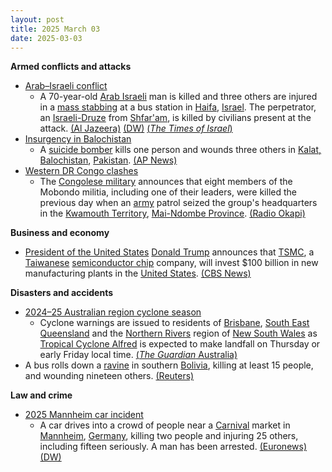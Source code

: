 ```yaml
---
layout: post
title: 2025 March 03
date: 2025-03-03
---
```



**Armed conflicts and attacks**

* [Arab–Israeli conflict](https://en.wikipedia.org/wiki/Arab%E2%80%93Israeli_conflict "Arab–Israeli conflict")
  + A 70-year-old [Arab Israeli](https://en.wikipedia.org/wiki/Arab_citizens_of_Israel "Arab citizens of Israel")  man is killed and three others are injured in a [mass stabbing](https://en.wikipedia.org/wiki/Mass_stabbing "Mass stabbing") at a bus station in [Haifa](https://en.wikipedia.org/wiki/Haifa "Haifa"), [Israel](https://en.wikipedia.org/wiki/Israel "Israel"). The perpetrator, an [Israeli-Druze](https://en.wikipedia.org/wiki/Druze_in_Israel "Druze in Israel") from [Shfar'am](https://en.wikipedia.org/wiki/Shfar%27am "Shfar'am"), is killed by civilians present at the attack. [(Al Jazeera)](https://www.aljazeera.com/news/2025/3/3/one-dead-in-stabbing-attack-in-israels-haifa-assailant-killed) [(DW)](https://www.dw.com/en/israel-first-fatal-attack-since-gaza-ceasefire-began/a-71812856) [(*The Times of Israel*)](https://www.timesofisrael.com/liveblog_entry/haifa-stabbing-spree-not-a-terror-attack-druze-leaders-assailants-father-insist/)
* [Insurgency in Balochistan](https://en.wikipedia.org/wiki/Insurgency_in_Balochistan "Insurgency in Balochistan")
  + A [suicide bomber](https://en.wikipedia.org/wiki/Suicide_bomber "Suicide bomber") kills one person and wounds three others in [Kalat, Balochistan](https://en.wikipedia.org/wiki/Kalat%2C_Balochistan "Kalat, Balochistan"), [Pakistan](https://en.wikipedia.org/wiki/Pakistan "Pakistan"). [(AP News)](https://apnews.com/article/pakistan-balochistan-female-suicide-bomber-attack-149d02f23e6889b62607416be4a2ac3c)
* [Western DR Congo clashes](https://en.wikipedia.org/wiki/Western_DR_Congo_clashes "Western DR Congo clashes")
  + The [Congolese military](https://en.wikipedia.org/wiki/Armed_Forces_of_the_Democratic_Republic_of_the_Congo "Armed Forces of the Democratic Republic of the Congo") announces that eight members of the Mobondo militia, including one of their leaders, were killed the previous day when an [army](https://en.wikipedia.org/wiki/Land_Forces_of_the_Democratic_Republic_of_the_Congo "Land Forces of the Democratic Republic of the Congo") patrol seized the group's headquarters in the [Kwamouth Territory](https://en.wikipedia.org/wiki/Kwamouth "Kwamouth"), [Mai-Ndombe Province](https://en.wikipedia.org/wiki/Mai-Ndombe_Province "Mai-Ndombe Province"). [(Radio Okapi)](https://www.radiookapi.net/2025/03/02/actualite/securite/larmee-deloge-la-milice-mobondo-du-village-lweme-8-morts)

**Business and economy**

* [President of the United States](https://en.wikipedia.org/wiki/President_of_the_United_States "President of the United States") [Donald Trump](https://en.wikipedia.org/wiki/Donald_Trump "Donald Trump") announces that [TSMC](https://en.wikipedia.org/wiki/TSMC "TSMC"), a [Taiwanese](https://en.wikipedia.org/wiki/Taiwan "Taiwan") [semiconductor chip](https://en.wikipedia.org/wiki/Integrated_circuit "Integrated circuit") company, will invest $100 billion in new manufacturing plants in the [United States](https://en.wikipedia.org/wiki/United_States "United States"). [(CBS News)](https://www.cbsnews.com/news/tsmc-taiwan-semiconductor-chips-trump-100-billion/)

**Disasters and accidents**

* [2024–25 Australian region cyclone season](https://en.wikipedia.org/wiki/2024%E2%80%9325_Australian_region_cyclone_season "2024–25 Australian region cyclone season")
  + Cyclone warnings are issued to residents of [Brisbane](https://en.wikipedia.org/wiki/Brisbane "Brisbane"), [South East Queensland](https://en.wikipedia.org/wiki/South_East_Queensland "South East Queensland") and the [Northern Rivers](https://en.wikipedia.org/wiki/Northern_Rivers "Northern Rivers") region of [New South Wales](https://en.wikipedia.org/wiki/New_South_Wales "New South Wales") as [Tropical Cyclone Alfred](https://en.wikipedia.org/wiki/2024%E2%80%9325_Australian_region_cyclone_season#Severe_Tropical_Cyclone_Alfred "2024–25 Australian region cyclone season") is expected to make landfall on Thursday or early Friday local time. [(*The Guardian* Australia)](https://www.theguardian.com/australia-news/2025/mar/03/tropical-cyclone-alfred-forecast-track-map-bom-brisbane-update-tc-watch-path-tracking-nsw-qld-queensland)
* A bus rolls down a [ravine](https://en.wikipedia.org/wiki/Ravine "Ravine") in southern [Bolivia](https://en.wikipedia.org/wiki/Bolivia "Bolivia"), killing at least 15 people, and wounding nineteen others. [(Reuters)](https://www.reuters.com/world/americas/bus-crash-bolivia-leaves-least-15-dead-2025-03-03/)

**Law and crime**

* [2025 Mannheim car incident](https://en.wikipedia.org/wiki/2025_Mannheim_car_incident "2025 Mannheim car incident")
  + A car drives into a crowd of people near a [Carnival](https://en.wikipedia.org/wiki/Carnival "Carnival") market in [Mannheim](https://en.wikipedia.org/wiki/Mannheim "Mannheim"), [Germany](https://en.wikipedia.org/wiki/Germany "Germany"), killing two people and injuring 25 others, including fifteen seriously. A man has been arrested. [(Euronews)](https://www.euronews.com/my-europe/2025/03/03/at-least-one-killed-in-apparent-car-ramming-attack-in-mannheim) [(DW)](https://www.dw.com/en/germany-2-dead-several-injured-in-mannheim-car-ramming/a-71812278)
